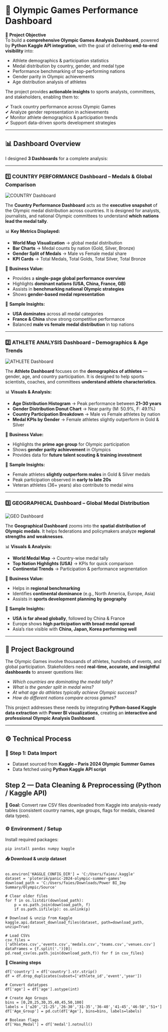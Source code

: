 # 🏅 Olympic Games Performance Dashboard  

📌 **Project Objective**  
To build a **comprehensive Olympic Games Analysis Dashboard**, powered by **Python Kaggle API integration**, with the goal of delivering **end-to-end visibility** into:  

- Athlete demographics & participation statistics  
- Medal distribution by country, gender, and medal type  
- Performance benchmarking of top-performing nations  
- Gender parity in Olympic achievements  
- Age distribution analysis of athletes  

The project provides **actionable insights** to sports analysts, committees, and stakeholders, enabling them to:  

✔ Track country performance across Olympic Games  
✔ Analyze gender representation in achievements  
✔ Monitor athlete demographics & participation trends  
✔ Support data-driven sports development strategies  

---

## 📊 Dashboard Overview  

I designed **3 Dashboards** for a complete analysis:  

---

### 1️⃣ COUNTRY PERFORMANCE Dashboard – **Medals & Global Comparison**  
![COUNTRY Dashboard](screenshots/Screenshot1.png)  

The **Country Performance Dashboard** acts as the **executive snapshot** of the Olympic medal distribution across countries. It is designed for analysts, journalists, and national Olympic committees to understand **which nations lead the medal tally**.  

📊 **Key Metrics Displayed:**  
- **World Map Visualization** → global medal distribution  
- **Bar Charts** → Medal counts by nation (Gold, Silver, Bronze)  
- **Gender Split of Medals** → Male vs Female medal share  
- **KPI Cards** → Total Medals, Total Golds, Total Silver, Total Bronze  

📌 **Business Value:**  
- Provides a **single-page global performance overview**  
- Highlights **dominant nations (USA, China, France, GB)**  
- Assists in **benchmarking national Olympic strategies**  
- Shows **gender-based medal representation**  

📌 **Sample Insights:**  
- **USA dominates** across all medal categories  
- **France & China** show strong competitive performance  
- Balanced **male vs female medal distribution** in top nations  

---

### 2️⃣ ATHLETE ANALYSIS Dashboard – **Demographics & Age Trends**  
![ATHLETE Dashboard](screenshots/Screenshot2.png)  

The **Athlete Dashboard** focuses on the **demographics of athletes** — gender, age, and country participation. It is designed to help sports scientists, coaches, and committees **understand athlete characteristics**.  

📊 **Visuals & Analysis:**  
- **Age Distribution Histogram** → Peak performance between **21–30 years**  
- **Gender Distribution Donut Chart** → Near parity (M: 50.9%, F: 49.1%)  
- **Country Participation Breakdown** → Male vs Female athletes by nation  
- **Medal KPIs by Gender** → Female athletes slightly outperform in Gold & Silver  

📌 **Business Value:**  
- Highlights the **prime age group** for Olympic participation  
- Shows **gender parity achievement** in Olympics  
- Provides data for **future talent scouting & training investment**  

📌 **Sample Insights:**  
- Female athletes **slightly outperform males** in Gold & Silver medals  
- Peak participation observed in **early to late 20s**  
- Veteran athletes (36+ years) also contribute to medal wins  

---

### 3️⃣ GEOGRAPHICAL Dashboard – **Global Medal Distribution**  
![GEO Dashboard](screenshots/Screenshot3.png)  

The **Geographical Dashboard** zooms into the **spatial distribution of Olympic medals**. It helps federations and policymakers analyze **regional strengths and weaknesses**.  

📊 **Visuals & Analysis:**  
- **World Medal Map** → Country-wise medal tally  
- **Top Nation Highlights (USA)** → KPIs for quick comparison  
- **Continental Trends** → Participation & performance segmentation  

📌 **Business Value:**  
- Helps in **regional benchmarking**  
- Identifies **continental dominance** (e.g., North America, Europe, Asia)  
- Assists in **sports development planning by geography**  

📌 **Sample Insights:**  
- **USA is far ahead globally**, followed by China & France  
- Europe shows **high participation with broad medal spread**  
- Asia’s rise visible with **China, Japan, Korea performing well**  

---

## 📌 Project Background  

The Olympic Games involve thousands of athletes, hundreds of events, and global participation. Stakeholders need **real-time, accurate, and insightful dashboards** to answer questions like:  

- *Which countries are dominating the medal tally?*  
- *What is the gender split in medal wins?*  
- *At what age do athletes typically achieve Olympic success?*  
- *How do different nations compare across games?*  

This project addresses these needs by integrating **Python-based Kaggle data extraction** with **Power BI visualizations**, creating an **interactive and professional Olympic Analysis Dashboard**.  

---

## ⚙️ Technical Process  

### 🔹 Step 1: Data Import  
- Dataset sourced from **Kaggle – Paris 2024 Olympic Summer Games**  
- Data fetched using **Python Kaggle API script**  
## Step 2 — Data Cleaning & Preprocessing (Python / Kaggle API)

**🎯 Goal:** Convert raw CSV files downloaded from Kaggle into analysis-ready tables (consistent country names, age groups, flags for medals, cleaned data types).

### ⚙️ Environment / Setup
Install required packages:
```bash
pip install pandas numpy kaggle
```
**📥 Download & unzip dataset**
```import kaggle, pandas as pd, os

os.environ['KAGGLE_CONFIG_DIR'] = 'C:/Users/faies/.kaggle'
dataset = 'ploterim/panic-2024-olympic-summer-games'
download_path = 'C:/Users/faies/Downloads/Power BI_Imp Summary/Olympic/Source'

# Clear older files
for f in os.listdir(download_path):
    p = os.path.join(download_path, f)
    if os.path.isfile(p): os.unlink(p)

# Download & unzip from Kaggle
kaggle.api.dataset_download_files(dataset, path=download_path, unzip=True)

# Load CSVs
csv_files = ['athletes.csv','events.csv','medals.csv','teams.csv','venues.csv']
dataFrames = {f.split('.')[0]: pd.read_csv(os.path.join(download_path,f)) for f in csv_files}
```
**🧹 Cleaning steps**
```# Trim whitespace, uniform case, remove duplicates
df['country'] = df['country'].str.strip()
df = df.drop_duplicates(subset=['athlete_id','event','year'])

# Convert datatypes
df['age'] = df['age'].astype(int)

# Create Age Groups
bins = [0,20,25,30,35,40,45,50,100]
labels = ['≤20','21-25','26-30','31-35','36-40','41-45','46-50','51+']
df['Age_Group'] = pd.cut(df['Age'], bins=bins, labels=labels)

# Boolean flags
df['Has_Medal'] = df['medal'].notnull()
```


